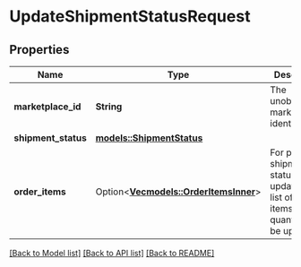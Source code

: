 # UpdateShipmentStatusRequest

## Properties

Name | Type | Description | Notes
------------ | ------------- | ------------- | -------------
**marketplace_id** | **String** | The unobfuscated marketplace identifier. | 
**shipment_status** | [**models::ShipmentStatus**](ShipmentStatus.md) |  | 
**order_items** | Option<[**Vec<models::OrderItemsInner>**](OrderItems_inner.md)> | For partial shipment status updates, the list of order items and quantities to be updated. | [optional]

[[Back to Model list]](../README.md#documentation-for-models) [[Back to API list]](../README.md#documentation-for-api-endpoints) [[Back to README]](../README.md)


